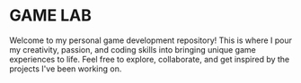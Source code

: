 # GAME LAB
 Welcome to my personal game development repository! This is where I pour my creativity, passion, and coding skills into bringing unique game experiences to life. Feel free to explore, collaborate, and get inspired by the projects I've been working on.
